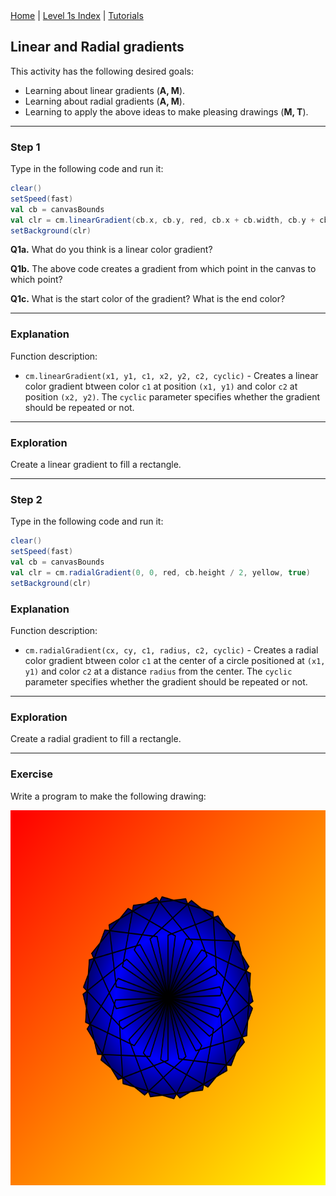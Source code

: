 <div class="nav">
  <a href="../../index.html">Home</a> | <a href="index.html">Level 1s Index</a> | <a href="../../tutorials-index.html">Tutorials</a>
</div>

## Linear and Radial gradients

This activity has the following desired goals:
* Learning about linear gradients (**A, M**).
* Learning about radial gradients (**A, M**).
* Learning to apply the above ideas to make pleasing drawings (**M, T**).

---

### Step 1

Type in the following code and run it:

```scala
clear()
setSpeed(fast)
val cb = canvasBounds
val clr = cm.linearGradient(cb.x, cb.y, red, cb.x + cb.width, cb.y + cb.height, yellow, true)
setBackground(clr)
```

**Q1a.** What do you think is a linear color gradient?

**Q1b.** The above code creates a gradient from which point in the canvas to which point?

**Q1c.** What is the start color of the gradient? What is the end color?

---

### Explanation

Function description:

* `cm.linearGradient(x1, y1, c1, x2, y2, c2, cyclic)` - Creates a linear color gradient btween color `c1` at position `(x1, y1)` and color `c2` at position `(x2, y2)`. The `cyclic` parameter specifies whether the gradient should be repeated or not.

---

### Exploration

Create a linear gradient to fill a rectangle.

---

### Step 2

Type in the following code and run it:

```scala
clear()
setSpeed(fast)
val cb = canvasBounds
val clr = cm.radialGradient(0, 0, red, cb.height / 2, yellow, true)
setBackground(clr)
```

### Explanation

Function description:

* `cm.radialGradient(cx, cy, c1, radius, c2, cyclic)` - Creates a radial color gradient btween color `c1` at the center of a circle positioned at `(x1, y1)` and color `c2` at a distance `radius` from the center. The `cyclic` parameter specifies whether the gradient should be repeated or not.

---

### Exploration

Create a radial gradient to fill a rectangle.

---

### Exercise

Write a program to make the following drawing:

<img src="linear-radial-gradient-exercise.png" height="600">



